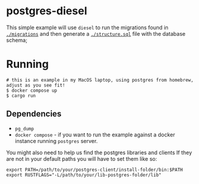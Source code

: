 # postgres-diesel

This simple example will use `diesel` to run the migrations found in
[`./migrations`](./migrations) and then generate a [`./structure.sql`](./structure.sql)
file with the database schema;

# Running

```shell
# this is an example in my MacOS laptop, using postgres from homebrew, adjust as you see fit!
$ docker compose up
$ cargo run
```

## Dependencies

- `pg_dump`
- `docker compose` - if you want to run the example against a docker instance running
  `postgres` server.

You might also need to help us find the postgres libraries and clients
If they are not in your default paths you will have to set them like so:

```shell
export PATH=/path/to/your/postgres-client/install-folder/bin:$PATH
export RUSTFLAGS="-L/path/to/your/lib-postgres-folder/lib"
```

